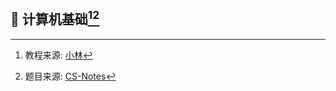 ## :watermelon: 计算机基础[^1][^2]

[^1]: 教程来源: [小林](https://github.com/xiaolincoder/CS-Base)
[^2]: 题目来源: [CS-Notes](https://github.com/CyC2018/cs-notes)
